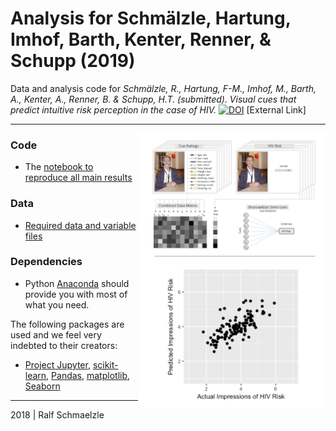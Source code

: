 # Analysis for Schmälzle, Hartung, Imhof, Barth, Kenter, Renner, & Schupp (2019)

Data and analysis code for *Schmälzle, R., Hartung, F-M., Imhof, M., Barth, A., Kenter, A., Renner, B. & Schupp, H.T. (submitted). 
Visual cues that predict intuitive risk perception in the case of HIV.* [![DOI](http://www.ralfschmaelzle.net/wp-content/plugins/papercite/img/pdf.png)](https://doi.org/10.) [External Link]

***

<img align="right" width=300px src=data/explainer_fig.png> 


### Code
* The [notebook to reproduce all main results](https://github.com/nomcomm/riskcues/blob/master/scripts/01_MainResults.ipynb)


### Data
* [Required data and variable files](https://github.com/nomcomm/riskcues/tree/master/data)


### Dependencies
* Python [Anaconda](http://continuum.io/downloads) should provide you with most of what you need.


The following packages are used and we feel very indebted to their creators:
* [Project Jupyter](https://github.com/jupyter), [scikit-learn](http://scikit-learn.org/), [Pandas](http://pandas.pydata.org/), [matplotlib](https://matplotlib.org/), [Seaborn](http://seaborn.pydata.org/)


***
2018 | Ralf Schmaelzle
